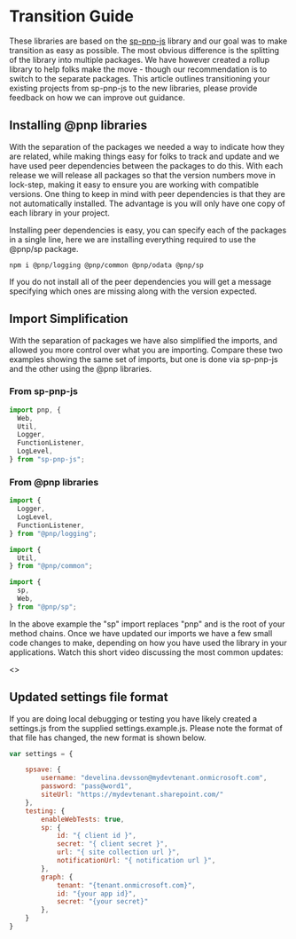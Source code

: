 # Transition Guide

These libraries are based on the [sp-pnp-js](https://github.com/SharePoint/PnP-JS-Core) library and our goal was to make transition as easy as possible. The most
obvious difference is the splitting of the library into multiple packages. We have however created a rollup library to help folks make the move - though our 
recommendation is to switch to the separate packages. This article outlines transitioning your existing projects from sp-pnp-js to the new libraries, please provide
feedback on how we can improve out guidance.

## Installing @pnp libraries

With the separation of the packages we needed a way to indicate how they are related, while making things easy for folks to track and update and we have used peer
dependencies between the packages to do this. With each release we will release all packages so that the version numbers move in lock-step, making it easy to ensure
you are working with compatible versions. One thing to keep in mind with peer dependencies is that they are not automatically installed. The advantage is you
will only have one copy of each library in your project.

Installing peer dependencies is easy, you can specify each of the packages in a single line, here we are installing everything required to use the @pnp/sp package.

```
npm i @pnp/logging @pnp/common @pnp/odata @pnp/sp
```

If you do not install all of the peer dependencies you will get a message specifying which ones are missing along with the version expected.

## Import Simplification

With the separation of packages we have also simplified the imports, and allowed you more control over what you are importing. Compare these two examples showing
the same set of imports, but one is done via sp-pnp-js and the other using the @pnp libraries.

### From sp-pnp-js
```TypeScript
import pnp, {
  Web,
  Util,
  Logger,
  FunctionListener,
  LogLevel,
} from "sp-pnp-js";
```

### From @pnp libraries
```TypeScript
import {
  Logger,
  LogLevel,
  FunctionListener,
} from "@pnp/logging";

import {
  Util,
} from "@pnp/common";

import {
  sp,
  Web,
} from "@pnp/sp";
```

In the above example the "sp" import replaces "pnp" and is the root of your method chains. Once we have updated our imports we have a few small code changes to make,
depending on how you have used the library in your applications. Watch this short video discussing the most common updates:




<<TODO RECORD VIDEO>>

## Updated settings file format

If you are doing local debugging or testing you have likely created a settings.js from the supplied settings.example.js. Please note the format of that file has changed,
the new format is shown below.

```JavaScript
var settings = {

    spsave: {
        username: "develina.devsson@mydevtenant.onmicrosoft.com",
        password: "pass@word1",
        siteUrl: "https://mydevtenant.sharepoint.com/"
    },
    testing: {
        enableWebTests: true,
        sp: {
            id: "{ client id }",
            secret: "{ client secret }",
            url: "{ site collection url }",
            notificationUrl: "{ notification url }",
        },
        graph: {
            tenant: "{tenant.onmicrosoft.com}",
            id: "{your app id}",
            secret: "{your secret}"
        },
    }
}
```
